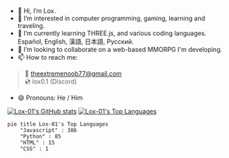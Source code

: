 - 👋 Hi, I’m Lox.
- 👀 I’m interested in computer programming, gaming, learning and traveling.
- 🌱 I’m currently learning THREE.js, and various coding languages. Español, English, 漢語, 日本語, Русский.
- 💞️ I’m looking to collaborate on a web-based MMORPG I'm developing.
- 📫 How to reach me:
> 📧 theextremenoob77@gmail.com   
> 💿 lox0.1 (Discord)
- 😄 Pronouns: He / Him

[![Lox-01's GitHub stats](https://github-readme-stats.vercel.app/api?username=Lox-01&show_icons=true)](https://github.com/anuraghazra/github-readme-stats)
[![Lox-01's Top Languages](https://github-readme-stats.vercel.app/api/top-langs/?username=Lox-01&layout=pie)](https://github.com/anuraghazra/github-readme-stats)

```mermaid
pie title Lox-01's Top Languages
    "Javascript" : 386
    "Python" : 85
    "HTML" : 15
    "CSS" : 1
```
